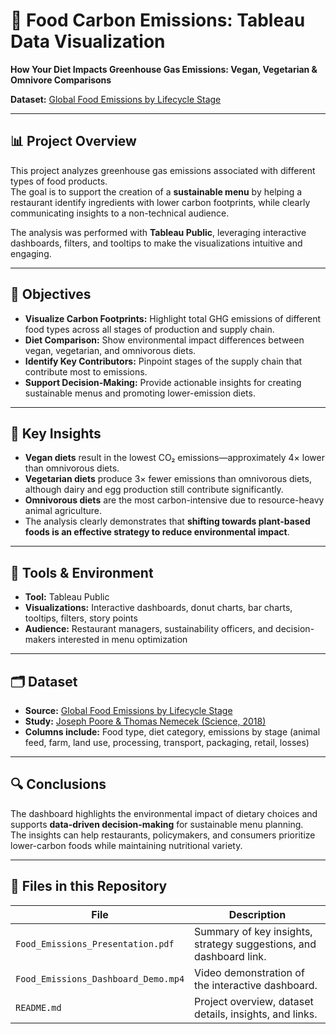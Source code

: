 # 🌱 Food Carbon Emissions: Tableau Data Visualization

**How Your Diet Impacts Greenhouse Gas Emissions: Vegan, Vegetarian & Omnivore Comparisons**  

**Dataset:** [Global Food Emissions by Lifecycle Stage](https://ourworldindata.org/grapher/food-emissions-production-supply-chain)  

---

## 📊 Project Overview  

This project analyzes greenhouse gas emissions associated with different types of food products.  
The goal is to support the creation of a **sustainable menu** by helping a restaurant identify ingredients with lower carbon footprints, while clearly communicating insights to a non-technical audience.  

The analysis was performed with **Tableau Public**, leveraging interactive dashboards, filters, and tooltips to make the visualizations intuitive and engaging.  

---

## 🎯 Objectives  

- **Visualize Carbon Footprints:** Highlight total GHG emissions of different food types across all stages of production and supply chain.  
- **Diet Comparison:** Show environmental impact differences between vegan, vegetarian, and omnivorous diets.  
- **Identify Key Contributors:** Pinpoint stages of the supply chain that contribute most to emissions.  
- **Support Decision-Making:** Provide actionable insights for creating sustainable menus and promoting lower-emission diets.  

---

## 🧠 Key Insights  

- **Vegan diets** result in the lowest CO₂ emissions—approximately 4× lower than omnivorous diets.  
- **Vegetarian diets** produce 3× fewer emissions than omnivorous diets, although dairy and egg production still contribute significantly.  
- **Omnivorous diets** are the most carbon-intensive due to resource-heavy animal agriculture.  
- The analysis clearly demonstrates that **shifting towards plant-based foods is an effective strategy to reduce environmental impact**.  

---

## 🧰 Tools & Environment  

- **Tool:** Tableau Public  
- **Visualizations:** Interactive dashboards, donut charts, bar charts, tooltips, filters, story points  
- **Audience:** Restaurant managers, sustainability officers, and decision-makers interested in menu optimization  

---

## 🗂️ Dataset  

- **Source:** [Global Food Emissions by Lifecycle Stage](https://ourworldindata.org/grapher/food-emissions-production-supply-chain)  
- **Study:** [Joseph Poore & Thomas Nemecek (Science, 2018)](https://ourworldindata.org/food-choice-vs-eating-local)
- **Columns include:** Food type, diet category, emissions by stage (animal feed, farm, land use, processing, transport, packaging, retail, losses)  

---

## 🔍 Conclusions  

The dashboard highlights the environmental impact of dietary choices and supports **data-driven decision-making** for sustainable menu planning.  
The insights can help restaurants, policymakers, and consumers prioritize lower-carbon foods while maintaining nutritional variety.  

---

## 📎 Files in this Repository  

| File | Description |
|------|--------------|
| `Food_Emissions_Presentation.pdf` | Summary of key insights, strategy suggestions, and dashboard link. |
| `Food_Emissions_Dashboard_Demo.mp4` | Video demonstration of the interactive dashboard. |
| `README.md` | Project overview, dataset details, insights, and links. |
